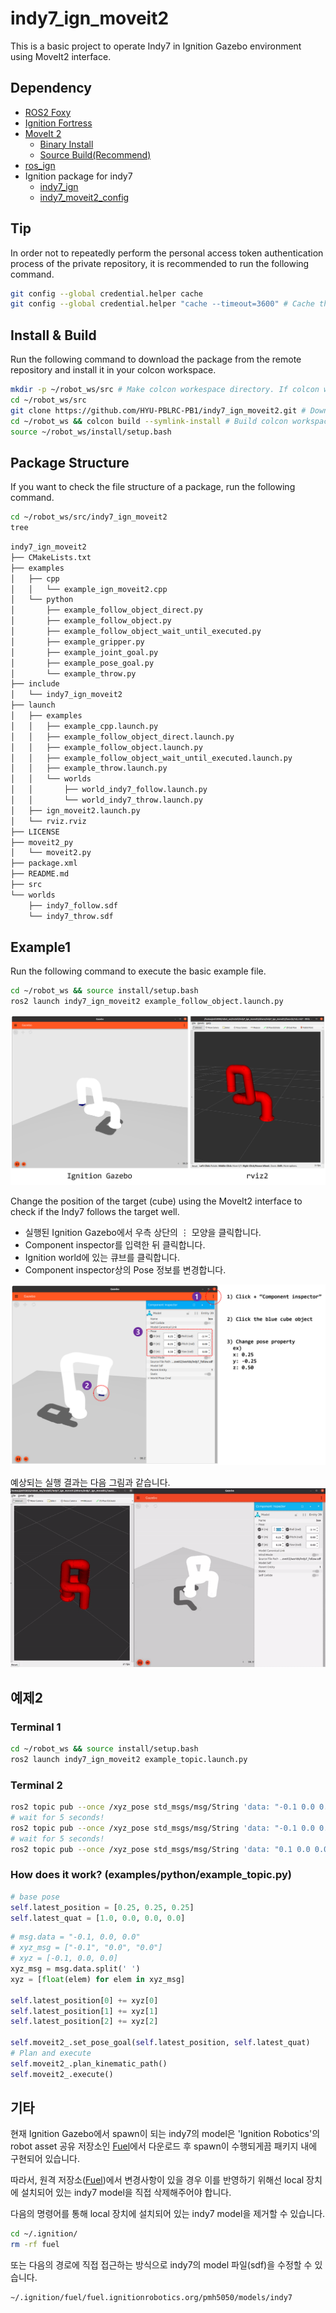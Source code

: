 # indy7_ign_moveit2
This is a basic project to operate Indy7 in Ignition Gazebo environment using MoveIt2 interface.

## Dependency
- [ROS2 Foxy](https://docs.ros.org/en/foxy/Installation.html)
- [Ignition Fortress](https://ignitionrobotics.org/docs/fortress)
- [MoveIt 2](https://moveit.ros.org/)
  - [Binary Install](https://moveit.ros.org/install-moveit2/binary)
  - [Source Build(Recommend)](https://moveit.ros.org/install-moveit2/source/)
- [ros_ign](https://github.com/ignitionrobotics/ros_ign/tree/ros2)
- Ignition package for indy7
  - [indy7_ign](https://github.com/HYU-PBLRC-PB1/indy7_ign.git)
  - [indy7_moveit2_config](https://github.com/HYU-PBLRC-PB1/indy7_moveit2_config.git)

## Tip
In order not to repeatedly perform the personal access token authentication process of the private repository, 
it is recommended to run the following command.

```bash
git config --global credential.helper cache
git config --global credential.helper "cache --timeout=3600" # Cache the authenticated token for 3600 seconds
```

## Install & Build
Run the following command to download the package from the remote repository and install it in your colcon workspace.

```bash
mkdir -p ~/robot_ws/src # Make colcon workespace directory. If colcon workspace does not exist, run this command.
cd ~/robot_ws/src
git clone https://github.com/HYU-PBLRC-PB1/indy7_ign_moveit2.git # Download the package from the remote repository.
cd ~/robot_ws && colcon build --symlink-install # Build colcon workspace.
source ~/robot_ws/install/setup.bash
```

## Package Structure
If you want to check the file structure of a package, run the following command.
```bash
cd ~/robot_ws/src/indy7_ign_moveit2
tree
```

```bash
indy7_ign_moveit2
├── CMakeLists.txt
├── examples
│   ├── cpp
│   │   └── example_ign_moveit2.cpp
│   └── python
│       ├── example_follow_object_direct.py
│       ├── example_follow_object.py
│       ├── example_follow_object_wait_until_executed.py
│       ├── example_gripper.py
│       ├── example_joint_goal.py
│       ├── example_pose_goal.py
│       └── example_throw.py
├── include
│   └── indy7_ign_moveit2
├── launch
│   ├── examples
│   │   ├── example_cpp.launch.py
│   │   ├── example_follow_object_direct.launch.py
│   │   ├── example_follow_object.launch.py
│   │   ├── example_follow_object_wait_until_executed.launch.py
│   │   ├── example_throw.launch.py
│   │   └── worlds
│   │       ├── world_indy7_follow.launch.py
│   │       └── world_indy7_throw.launch.py
│   ├── ign_moveit2.launch.py
│   └── rviz.rviz
├── LICENSE
├── moveit2_py
│   └── moveit2.py
├── package.xml
├── README.md
├── src
└── worlds
    ├── indy7_follow.sdf
    └── indy7_throw.sdf

```

## Example1
Run the following command to execute the basic example file.
```bash
cd ~/robot_ws && source install/setup.bash
ros2 launch indy7_ign_moveit2 example_follow_object.launch.py
```
![fig1](figure/fig1.png)

Change the position of the target (cube) using the MoveIt2 interface to check if the Indy7 follows the target well.

* 실행된 Ignition Gazebo에서 우측 상단의 ⋮ 모양을 클릭합니다.
* Component inspector를 입력한 뒤 클릭합니다.
* Ignition world에 있는 큐브를 클릭합니다.
* Component inspector상의 Pose 정보를 변경합니다.

![fig2](figure/fig2.png)

예상되는 실행 결과는 다음 그림과 같습니다.
![example](figure/example.gif)

## 예제2





### Terminal 1
```bash
cd ~/robot_ws && source install/setup.bash
ros2 launch indy7_ign_moveit2 example_topic.launch.py 
```
### Terminal 2
```bash
ros2 topic pub --once /xyz_pose std_msgs/msg/String 'data: "-0.1 0.0 0.0"'
# wait for 5 seconds!
ros2 topic pub --once /xyz_pose std_msgs/msg/String 'data: "-0.1 0.0 0.0"'
# wait for 5 seconds!
ros2 topic pub --once /xyz_pose std_msgs/msg/String 'data: "0.1 0.0 0.0"'
```

### How does it work? (examples/python/example_topic.py)
```python
# base pose
self.latest_position = [0.25, 0.25, 0.25]
self.latest_quat = [1.0, 0.0, 0.0, 0.0]
```

```python
# msg.data = "-0.1, 0.0, 0.0"
# xyz_msg = ["-0.1", "0.0", "0.0"]
# xyz = [-0.1, 0.0, 0.0] 
xyz_msg = msg.data.split(' ')
xyz = [float(elem) for elem in xyz_msg]

self.latest_position[0] += xyz[0]       
self.latest_position[1] += xyz[1]
self.latest_position[2] += xyz[2]

self.moveit2_.set_pose_goal(self.latest_position, self.latest_quat)
# Plan and execute
self.moveit2_.plan_kinematic_path()
self.moveit2_.execute()
```

## 기타
현재 Ignition Gazebo에서 spawn이 되는 indy7의 model은 'Ignition Robotics'의 robot asset 공유 저장소인 [Fuel](https://app.ignitionrobotics.org/pmh5050/fuel/models/indy7)에서 다운로드 후 spawn이 수행되게끔 패키지 내에 구현되어 있습니다.

따라서, 원격 저장소([Fuel](https://app.ignitionrobotics.org/pmh5050/fuel/models/indy7))에서 변경사항이 있을 경우 이를 반영하기 위해선 local 장치에 설치되어 있는 indy7 model을 직접 삭제해주어야 합니다.

다음의 명령어를 통해 local 장치에 설치되어 있는 indy7 model을 제거할 수 있습니다. 
```bash
cd ~/.ignition/
rm -rf fuel
```
또는 다음의 경로에 직접 접근하는 방식으로 indy7의 model 파일(sdf)을 수정할 수 있습니다.
```
~/.ignition/fuel/fuel.ignitionrobotics.org/pmh5050/models/indy7
```
